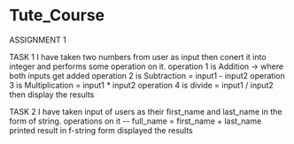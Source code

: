 # Tute_Course

ASSIGNMENT 1

  TASK 1
       I have taken two numbers from user as input then conert it into integer and performs some operation on it.
           operation 1 is Addition -> where both inputs get added
           operation 2 is Subtraction = input1 - input2
           operation 3 is Multiplication = input1 * input2
           operation 4 is divide = input1 / input2
       then display the results
       

  TASK 2
      I have taken input of users as their first_name and last_name in the form of string.
      operations on it --
      full_name = first_name + last_name
      printed result in f-string form
   displayed the results
      
